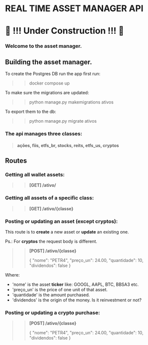 # REAL TIME ASSET MANAGER API 

# 🚧 !!! Under Construction !!! 🚧

### Welcome to the asset manager.

## Building the asset manager.

To create the Postgres DB run the app first run: 
> >docker compose up

To make sure the migrations are updated:
> >python manage.py makemigrations ativos

To export them to the db:
> > python manage.py migrate ativos


### The api manages three classes: 
> #### ações, fiis, etfs_br, stocks, reits, etfs_us, cryptos

## Routes
### Getting all wallet assets:
> >**[GET] /ativo/**

### Getting all assets of a specific class:
> >**[GET] /ativo/{classe}**

### Posting or updating an asset (except cryptos):
This route is to **create** a new asset or **update** an existing one. 

Ps.: For **cryptos** the request body is different.
> >**[POST] /ativo/{classe}**
> >
> >{
> > "nome": "PETR4",
> > "preço_un": 24.00,
> > "quantidade": 10,
> > "dividendos": false
> > }

Where:
- 'nome' is the asset **ticker** like: GOOGL, AAPL, BTC, BBSA3 etc.
- 'preço_un' is the price of one unit of that asset.
- 'quantidade' is the amount purchased.
- 'dividendos' is the origin of the money. Is it reinvestment or not?

### Posting or updating a crypto purchase:
> >**[POST] /ativo/{classe}**
> >
> >{
> > "nome": "PETR4",
> > "preço_un": 24.00,
> > "quantidade": 10,
> > "dividendos": false
> > }









